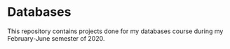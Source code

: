 # Databases
This repository contains projects done for my databases course during my February-June semester of 2020.
